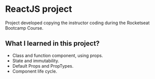 # ReactJS project

Project developed copying the instructor coding during the Rocketseat Bootcamp Course.

## What I learned in this project?

- Class and function component, using props.
- State and immutability.
- Default Props and PropTypes.
- Component life cycle.
